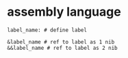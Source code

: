 # assembly language

```
label_name: # define label

&label_name # ref to label as 1 nib
&&label_name # ref to label as 2 nib
```
